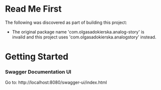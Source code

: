 # Read Me First
The following was discovered as part of building this project:

* The original package name 'com.olgasadokierska.analog-story' is invalid and this project uses 'com.olgasadokierska.analogstory' instead.

# Getting Started

### Swagger Documentation UI

Go to: http://localhost:8080/swagger-ui/index.html

